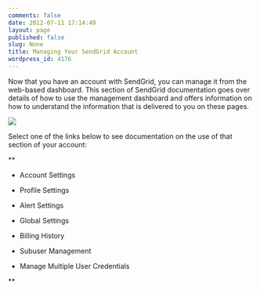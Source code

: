 ```yaml
---
comments: false
date: 2012-07-11 17:14:49
layout: page
published: false
slug: None
title: Managing Your SendGrid Account
wordpress_id: 4176
---
```


Now that you have an account with SendGrid, you can manage it from the web-based dashboard. This section of SendGrid documentation goes over details of how to use the management dashboard and offers information on how to understand the information that is delivered to you on these pages.  
  


![](http://docs.sendgrid.com/wp-content/uploads/2012/06/webui_acctoverview_fade.jpg)

Select one of the links below to see documentation on the use of that section of your account:

**


	
  * Account Settings

	
  * Profile Settings

	
  * Alert Settings

	
  * Global Settings

	
  * Billing History

	
  * Subuser Management

	
  * Manage Multiple User Credentials

**


